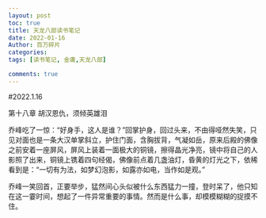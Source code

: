```yaml
---
layout: post
toc: true
title: 天龙八部读书笔记
date: 2022-01-16
Author: 百万碎片
categories: 
tags: [读书笔记, 金庸,天龙八部]

comments: true
--- 
```


#2022.1.16

第十八章 胡汉恩仇，须倾英雄泪

乔峰吃了一惊：“好身手，这人是谁？”回掌护身，回过头来，不由得哑然失笑，只见对面也是一条大汉单掌斜立，护住门面，含胸拔背，气凝如岳，原来后殿的佛像之前安着一座屏风，屏风上装着一面极大的铜镜，擦得晶光净亮，镜中将自己的人影照了出来，铜镜上镌着四句经偈，佛像前点着几盏油灯，昏黄的灯光之下，依稀看到是：“一切有为法，如梦幻泡影，如露亦如电，当作如是观。”

乔峰一笑回首，正要举步，猛然间心头似被什么东西猛力一撞，登时呆了，他只知在这一霎时间，想起了一件异常重要的事情。然而是什么事，却模模糊糊的捉摸不住。